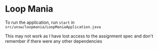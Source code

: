 # Loop Mania
To run the application, run `start` in `src/unsw/loopmania/LoopManiaApplication.java`

This may not work as I have lost access to the assignment spec and don't remember if there were any other dependencies
